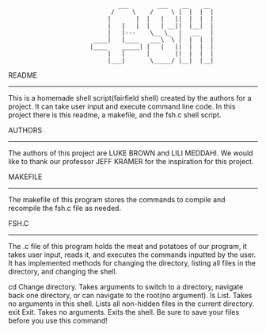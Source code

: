                                    ___        ___    __    __  
                                 /     \    /     \ |  |  |  |
                                |       |  |   |   ||  |  |  |
                                |   |   |  |   | __||  |__|  |
                                |   |---    \__ \_  |   __   |
                            ____|   |____   ___\  \ |  |  |  |
                           |____    _____| |   |   ||  |  |  |
                                |   |      |       ||  |  |  |
                                |___|       \_____/ |__|  |__|
                                

README
__________________
  This is a homemade shell script(fairfield shell) created by the authors for a project. It can 
take user input and execute command line code. In this project there is this readme, a makefile, and
the fsh.c shell script.

AUTHORS
__________________
  The authors of this project are LUKE BROWN and LILI MEDDAHI. We would like to thank our professor 
JEFF KRAMER for the inspiration for this project.

MAKEFILE
__________________
  The makefile of this program stores the commands to compile and recompile the fsh.c file as needed.

FSH.C
__________________
  The .c file of this program holds the meat and potatoes of our program, it takes user input, reads
it, and executes the commands inputted by the user. It has implemented methods for changing the
directory, listing all files in the directory, and changing the shell.

  cd
    Change directory. Takes arguments to switch to a directory, navigate back one directory, or can
    navigate to the root(no argument).
  ls
    List. Takes no arguments in this shell. Lists all non-hidden files in the current directory.
  exit
    Exit. Takes no arguments. Exits the shell. Be sure to save your files before you use this
    command!
